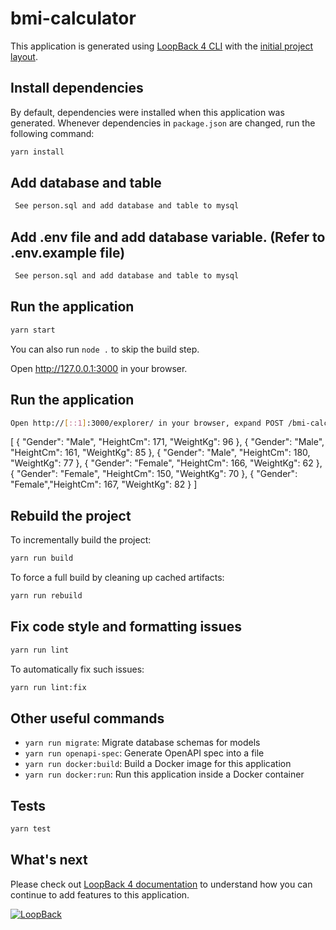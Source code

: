 # bmi-calculator

This application is generated using [LoopBack 4 CLI](https://loopback.io/doc/en/lb4/Command-line-interface.html) with the
[initial project layout](https://loopback.io/doc/en/lb4/Loopback-application-layout.html).

## Install dependencies

By default, dependencies were installed when this application was generated.
Whenever dependencies in `package.json` are changed, run the following command:

```sh
yarn install
```
## Add database and table

```sh
 See person.sql and add database and table to mysql
```
## Add .env file and add database variable. (Refer to .env.example file)

```sh
 See person.sql and add database and table to mysql
```

## Run the application

```sh
yarn start
```

You can also run `node .` to skip the build step.

Open http://127.0.0.1:3000 in your browser.

## Run the application

```sh
Open http://[::1]:3000/explorer/ in your browser, expand POST /bmi-calculator click "Try it out" then add request body and Execute.
```

[
	{ "Gender": "Male", "HeightCm": 171, "WeightKg": 96 },
	{ "Gender": "Male", "HeightCm": 161, "WeightKg": 85 },
	{ "Gender": "Male", "HeightCm": 180, "WeightKg": 77 },
	{ "Gender": "Female", "HeightCm": 166, "WeightKg": 62 },
	{ "Gender": "Female", "HeightCm": 150, "WeightKg": 70 },
	{ "Gender": "Female","HeightCm": 167, "WeightKg": 82 }
]

## Rebuild the project

To incrementally build the project:

```sh
yarn run build
```

To force a full build by cleaning up cached artifacts:

```sh
yarn run rebuild
```

## Fix code style and formatting issues

```sh
yarn run lint
```

To automatically fix such issues:

```sh
yarn run lint:fix
```

## Other useful commands

- `yarn run migrate`: Migrate database schemas for models
- `yarn run openapi-spec`: Generate OpenAPI spec into a file
- `yarn run docker:build`: Build a Docker image for this application
- `yarn run docker:run`: Run this application inside a Docker container

## Tests

```sh
yarn test
```

## What's next

Please check out [LoopBack 4 documentation](https://loopback.io/doc/en/lb4/) to
understand how you can continue to add features to this application.

[![LoopBack](https://github.com/strongloop/loopback-next/raw/master/docs/site/imgs/branding/Powered-by-LoopBack-Badge-(blue)-@2x.png)](http://loopback.io/)

